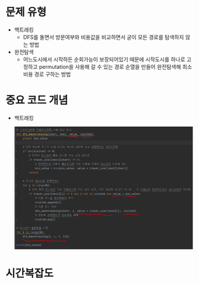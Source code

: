 # 문제 유형
- 백트래킹
  - DFS를 돌면서 방문여부와 비용값을 비교하면서 굳이 모든 경로를 탐색하지 않는 방법 
- 완전탐색
  - 어느도시에서 시작하든 순회가능이 보장되어있기 때문에 시작도시를 하나로 고정하고 permutation을 사용해 갈 수 있는 경로 순열을 만들어 완전탐색해 최소 비용 경로 구하는 방법

# 중요 코드 개념
- 백트래킹
  
  ![img.png](../../../이미지/외판원순회2_1.png)

# 시간복잡도
